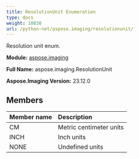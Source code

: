 ```yaml
---
title: ResolutionUnit Enumeration
type: docs
weight: 10830
url: /python-net/aspose.imaging/resolutionunit/
---
```


Resolution unit enum.

**Module:** [aspose.imaging](/imaging/python-net/aspose.imaging/)

**Full Name:** aspose.imaging.ResolutionUnit

**Aspose.Imaging Version:** 23.12.0

## **Members**
| **Member name** | **Description** |
| :- | :- |
| CM | Metric centimeter units |
| INCH | Inch units |
| NONE | Undefined units |
